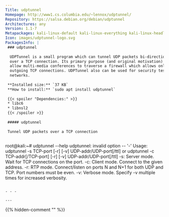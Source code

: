 ```yaml
---
Title: udptunnel
Homepage: http://www1.cs.columbia.edu/~lennox/udptunnel/
Repository: https://salsa.debian.org/debian/udptunnel
Architectures: any
Version: 1.1-7
Metapackages: kali-linux-default kali-linux-everything kali-linux-headless kali-linux-large kali-tools-post-exploitation 
Icon: images/udptunnel-logo.svg
PackagesInfo: |
 ### udptunnel
 
  UDPTunnel is a small program which can tunnel UDP packets bi-directionally
  over a TCP connection. Its primary purpose (and original motivation) is to
  allow multi-media conferences to traverse a firewall which allows only
  outgoing TCP connections. UDPTunnel also can be used for security tests in
  networks.
 
 **Installed size:** `37 KB`  
 **How to install:** `sudo apt install udptunnel`  
 
 {{< spoiler "Dependencies:" >}}
 * libc6 
 * libnsl2 
 {{< /spoiler >}}
 
 ##### udptunnel
 
 Tunnel UDP packets over a TCP connection
 
 ```
 root@kali:~# udptunnel --help
 udptunnel: invalid option -- '-'
 Usage: udptunnel -s TCP-port [-r] [-v] UDP-addr/UDP-port[/ttl]
     or udptunnel -c TCP-addr[/TCP-port] [-r] [-v] UDP-addr/UDP-port[/ttl]
      -s: Server mode.  Wait for TCP connections on the port.
      -c: Client mode.  Connect to the given address.
      -r: RTP mode.  Connect/listen on ports N and N+1 for both UDP and TCP.
          Port numbers must be even.
      -v: Verbose mode.  Specify -v multiple times for increased verbosity.
 ```
 
 - - -
 
---
```

{{% hidden-comment "<!--Do not edit anything above this line-->" %}}

